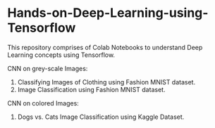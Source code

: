 # Hands-on-Deep-Learning-using-Tensorflow
This repository comprises of Colab Notebooks to understand Deep Learning concepts using Tensorflow.

CNN on grey-scale Images:
  1. Classifying Images of Clothing using Fashion MNIST dataset.
  2. Image Classification using Fashion MNIST dataset.

CNN on colored Images:
  1. Dogs vs. Cats Image Classification using Kaggle Dataset.
